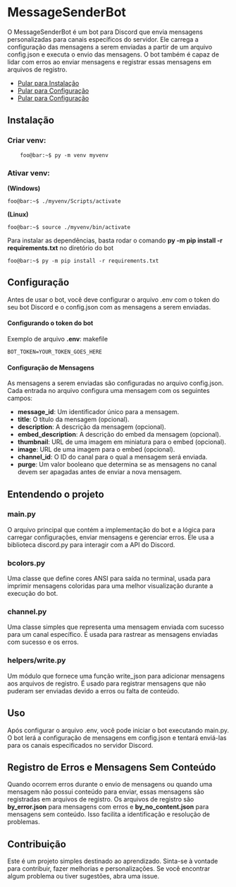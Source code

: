 

# MessageSenderBot
O MessageSenderBot é um bot para Discord que envia mensagens personalizadas para canais específicos do servidor. Ele carrega a configuração das mensagens a serem enviadas a partir de um arquivo config.json e executa o envio das mensagens. O bot também é capaz de lidar com erros ao enviar mensagens e registrar essas mensagens em arquivos de registro.

- [Pular para Instalação](#instalação)
- [Pular para Configuração](#configuração)
- [Pular para Configuração](#projeto)

## Instalação <a name="instalação"></a>

### Criar venv:

```console
    foo@bar:~$ py -m venv myvenv
```

### Ativar venv:

**(Windows)**
```console
foo@bar:~$ ./myvenv/Scripts/activate
```
**(Linux)**
```console
foo@bar:~$ source ./myvenv/bin/activate
```


Para instalar as dependências, basta rodar o comando **py -m pip install -r requirements.txt** no diretório do bot

```console
foo@bar:~$ py -m pip install -r requirements.txt
```



## Configuração <a name="configuração"></a>

Antes de usar o bot, você deve configurar o arquivo .env com o token do seu bot Discord e o config.json com as mensagens a serem enviadas.

#### Configurando o token do bot
Exemplo de arquivo **.env**:
makefile

```
BOT_TOKEN=YOUR_TOKEN_GOES_HERE
```

#### Configuração de Mensagens
As mensagens a serem enviadas são configuradas no arquivo config.json. Cada entrada no arquivo configura uma mensagem com os seguintes campos:

- **message_id**: Um identificador único para a mensagem.
- **title**: O título da mensagem (opcional).
- **description**: A descrição da mensagem (opcional).
- **embed_description**: A descrição do embed da mensagem (opcional).
- **thumbnail**: URL de uma imagem em miniatura para o embed (opcional).
- **image**: URL de uma imagem para o embed (opcional).
- **channel_id**: O ID do canal para o qual a mensagem será enviada.
- **purge**: Um valor booleano que determina se as mensagens no canal devem ser apagadas antes de enviar a nova mensagem.

## Entendendo o projeto <a name="projeto"></a>

### main.py
O arquivo principal que contém a implementação do bot e a lógica para carregar configurações, enviar mensagens e gerenciar erros. Ele usa a biblioteca discord.py para interagir com a API do Discord.

### bcolors.py
Uma classe que define cores ANSI para saída no terminal, usada para imprimir mensagens coloridas para uma melhor visualização durante a execução do bot.

### channel.py
Uma classe simples que representa uma mensagem enviada com sucesso para um canal específico. É usada para rastrear as mensagens enviadas com sucesso e os erros.

### helpers/write.py
Um módulo que fornece uma função write_json para adicionar mensagens aos arquivos de registro. É usado para registrar mensagens que não puderam ser enviadas devido a erros ou falta de conteúdo.

## Uso
Após configurar o arquivo .env, você pode iniciar o bot executando main.py. O bot lerá a configuração de mensagens em config.json e tentará enviá-las para os canais especificados no servidor Discord.

## Registro de Erros e Mensagens Sem Conteúdo
Quando ocorrem erros durante o envio de mensagens ou quando uma mensagem não possui conteúdo para enviar, essas mensagens são registradas em arquivos de registro. Os arquivos de registro são **by_error.json** para mensagens com erros e **by_no_content.json** para mensagens sem conteúdo. Isso facilita a identificação e resolução de problemas.

## Contribuição
Este é um projeto simples destinado ao aprendizado. Sinta-se à vontade para contribuir, fazer melhorias e personalizações. Se você encontrar algum problema ou tiver sugestões, abra uma issue.